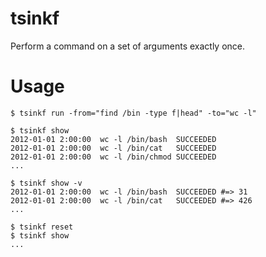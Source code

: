 tsinkf
======
Perform a command on a set of arguments exactly once.

Usage
=====
```
$ tsinkf run -from="find /bin -type f|head" -to="wc -l"
```

```
$ tsinkf show
2012-01-01 2:00:00	wc -l /bin/bash	 SUCCEEDED
2012-01-01 2:00:00	wc -l /bin/cat   SUCCEEDED
2012-01-01 2:00:00	wc -l /bin/chmod SUCCEEDED
...
```

```
$ tsinkf show -v
2012-01-01 2:00:00	wc -l /bin/bash	 SUCCEEDED #=> 31
2012-01-01 2:00:00	wc -l /bin/cat	 SUCCEEDED #=> 426
...
```

```
$ tsinkf reset
$ tsinkf show
...
```

